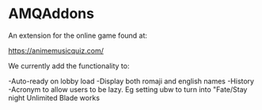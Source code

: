 # AMQAddons

An extension for the online game found at:

https://animemusicquiz.com/

We currently add the functionality to: 

-Auto-ready on lobby load
-Display both romaji and english names
-History
-Acronym to allow users to be lazy. Eg setting ubw to turn into "Fate/Stay night Unlimited Blade works

